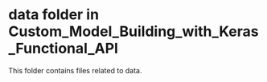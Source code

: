 # data folder in Custom_Model_Building_with_Keras_Functional_API 
This folder contains files related to data. 
